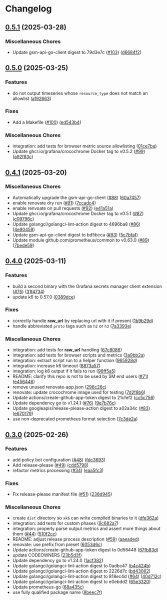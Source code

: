 # Changelog

## [0.5.1](https://github.com/grafana/xk6-sm/compare/v0.5.0...v0.5.1) (2025-03-28)


### Miscellaneous Chores

* Update gsm-api-go-client digest to 79d3e7c ([#103](https://github.com/grafana/xk6-sm/issues/103)) ([d6684f2](https://github.com/grafana/xk6-sm/commit/d6684f212e0306f5fa1eca61ef6299787c593da8))

## [0.5.0](https://github.com/grafana/xk6-sm/compare/v0.4.1...v0.5.0) (2025-03-25)


### Features

* do not output timeseries whose `resource_type` does not match an allowlist ([a192663](https://github.com/grafana/xk6-sm/commit/a1926630296d975a98b3492949f073528f01be11))


### Fixes

* Add a Makefile ([#100](https://github.com/grafana/xk6-sm/issues/100)) ([ed543b4](https://github.com/grafana/xk6-sm/commit/ed543b41ab010b8b0693b5f2d1f2a818ddea3d32))


### Miscellaneous Chores

* integration: add tests for browser metric source allowlisting ([01ce7ba](https://github.com/grafana/xk6-sm/commit/01ce7ba96b2638631108206f95b110d5369ee17a))
* Update ghcr.io/grafana/crocochrome Docker tag to v0.5.2 ([#99](https://github.com/grafana/xk6-sm/issues/99)) ([a92f83c](https://github.com/grafana/xk6-sm/commit/a92f83c4179ab4b6d3c118b6852f80d9554a5e2e))

## [0.4.1](https://github.com/grafana/xk6-sm/compare/v0.4.0...v0.4.1) (2025-03-20)


### Miscellaneous Chores

* Automatically upgrade the gsm-api-go-client ([#88](https://github.com/grafana/xk6-sm/issues/88)) ([60a7457](https://github.com/grafana/xk6-sm/commit/60a74573284c8f29baf9fbdb5f39c1f165557f4d))
* enable renovate dry run ([#91](https://github.com/grafana/xk6-sm/issues/91)) ([7ccadc4](https://github.com/grafana/xk6-sm/commit/7ccadc440c351ad719845bbf1cae45cf5a8ed5e0))
* enable renvoate on pull requests ([#92](https://github.com/grafana/xk6-sm/issues/92)) ([e41a51a](https://github.com/grafana/xk6-sm/commit/e41a51a4d1ad62ec6e5bbf1479dd0b67a9b338dc))
* Update ghcr.io/grafana/crocochrome Docker tag to v0.5.1 ([#87](https://github.com/grafana/xk6-sm/issues/87)) ([c09796c](https://github.com/grafana/xk6-sm/commit/c09796ce182370913bcf8f960c0a51942e4f0241))
* Update golangci/golangci-lint-action digest to 4696ba8 ([#86](https://github.com/grafana/xk6-sm/issues/86)) ([4e90459](https://github.com/grafana/xk6-sm/commit/4e904599466f26060aa47e29efd8b75def54ac1d))
* Update gsm-api-go-client digest to bd5bcca ([#93](https://github.com/grafana/xk6-sm/issues/93)) ([5c7bfaf](https://github.com/grafana/xk6-sm/commit/5c7bfaf4fd38c439dcbe7416e715364eaf89731f))
* Update module github.com/prometheus/common to v0.63.0 ([#89](https://github.com/grafana/xk6-sm/issues/89)) ([7bede59](https://github.com/grafana/xk6-sm/commit/7bede59c720eac9deae883a2f342addb8cf34f33))

## [0.4.0](https://github.com/grafana/xk6-sm/compare/v0.3.0...v0.4.0) (2025-03-11)


### Features

* build a second binary with the Grafana secrets manager client extension ([#75](https://github.com/grafana/xk6-sm/issues/75)) ([31f4734](https://github.com/grafana/xk6-sm/commit/31f4734d1f4b435eed29b811ccc80d66e0a814c5))
* update k6 to 0.57.0 ([0389dce](https://github.com/grafana/xk6-sm/commit/0389dcea4ca707f7b3df46ec193b9e65e9dc7a13))


### Fixes

* correctly handle __raw_url__ by replacing url with it if present ([1b9b29d](https://github.com/grafana/xk6-sm/commit/1b9b29d868c5dcda37a25a58aa655c54dcf77122))
* handle abbreviated `proto` tags such as `h2` or `h3` ([7a3393e](https://github.com/grafana/xk6-sm/commit/7a3393e00e1e42813a6bc8237e43b4c639fdcba4))


### Miscellaneous Chores

* integration: add tests for __raw_url__ handling ([67c8086](https://github.com/grafana/xk6-sm/commit/67c80866e38f82902731e8028ff8f93551790e43))
* integration: add tests for browser scripts and metrics ([3a9bb2a](https://github.com/grafana/xk6-sm/commit/3a9bb2a4b64b228c6b64df77c03f864ca0f87dd2))
* integration: extract script run to a helper function ([965928d](https://github.com/grafana/xk6-sm/commit/965928d23c60ac5d3a8a4229b79d85887a21e706))
* integration: increase k6 timeout ([8873a57](https://github.com/grafana/xk6-sm/commit/8873a5743a77c40fdf7ca1972e3cac3fab092be2))
* integration: log k6 output if it fails to run ([96ff5a5](https://github.com/grafana/xk6-sm/commit/96ff5a59de30d5dbb8d62a01ca6882c3a3aee2aa))
* README: clarify this repo is not to be used by SM end users ([#71](https://github.com/grafana/xk6-sm/issues/71)) ([e456446](https://github.com/grafana/xk6-sm/commit/e4564463db1cdb70fe36b55a2600ed19c59d361b))
* remove unused renovate-app.json ([296c26c](https://github.com/grafana/xk6-sm/commit/296c26c7800b6d739379e433b21cfd3e8f778fd5))
* renovate: update crocochrome image used for testing ([7d2f8b6](https://github.com/grafana/xk6-sm/commit/7d2f8b6b25984b97868c9cc1e185edd80590fb23))
* Update actions/create-github-app-token digest to 21cfef2 ([cc5c756](https://github.com/grafana/xk6-sm/commit/cc5c756172b7b59cfa5b505af989a0ba0ff295e7))
* Update dependency go to v1.24.1 ([#76](https://github.com/grafana/xk6-sm/issues/76)) ([9e7b76c](https://github.com/grafana/xk6-sm/commit/9e7b76c8a418fb6f0b35e2ba55e89530ee504d7f))
* Update googleapis/release-please-action digest to a02a34c ([#83](https://github.com/grafana/xk6-sm/issues/83)) ([e670179](https://github.com/grafana/xk6-sm/commit/e670179f031e908b1d0d61a29d2c8bcb1a4b2fe2))
* use non-deprecated prometheus format selection ([7c3de2a](https://github.com/grafana/xk6-sm/commit/7c3de2aa9f32538715daab1b8559287415eb67ab))

## [0.3.0](https://github.com/grafana/xk6-sm/compare/v0.2.0...v0.3.0) (2025-02-26)


### Features

* add policy bot configuration ([#48](https://github.com/grafana/xk6-sm/issues/48)) ([fdc3693](https://github.com/grafana/xk6-sm/commit/fdc36935c77af5cd58fd8e32c32d4d116592ac2c))
* Add release-please ([#49](https://github.com/grafana/xk6-sm/issues/49)) ([cdd5798](https://github.com/grafana/xk6-sm/commit/cdd579897680e3e57b39674548a882e0c1f2048b))
* refactor metrics processing ([#34](https://github.com/grafana/xk6-sm/issues/34)) ([eaa5fc3](https://github.com/grafana/xk6-sm/commit/eaa5fc347afdf4425a805da11eb5fd419cff318c))


### Fixes

* Fix release-please manifest file ([#51](https://github.com/grafana/xk6-sm/issues/51)) ([238d945](https://github.com/grafana/xk6-sm/commit/238d945909aae394c6e45eeaa11311d87c61ef14))


### Miscellaneous Chores

* create `dist` directory so `xk6` can write compiled binaries to it ([dfe362a](https://github.com/grafana/xk6-sm/commit/dfe362ac7e841b4e3188af4e8fe973afffaea2a6))
* integration: add tests for custom phases ([9c682a7](https://github.com/grafana/xk6-sm/commit/9c682a7dc80c7e226d8d5f7752fc3d0bd78c9ed5))
* integration: properly parse output metrics and assert more things about them ([#44](https://github.com/grafana/xk6-sm/issues/44)) ([510f2cc](https://github.com/grafana/xk6-sm/commit/510f2ccf97c82168d55cf45cc4a34eb724b2367e))
* README: adjust release process description ([#59](https://github.com/grafana/xk6-sm/issues/59)) ([aaeaded](https://github.com/grafana/xk6-sm/commit/aaeadedcfa2332b3636efd62ffc5c514781ae2d1))
* renovate: use prefix from preset ([6053d6c](https://github.com/grafana/xk6-sm/commit/6053d6c57a2c7c01b8924cae7a391a7520240ce0))
* Update actions/create-github-app-token digest to 0d56448 ([67fb83d](https://github.com/grafana/xk6-sm/commit/67fb83d7d78bf18d17c78acc4b032ea8036828d8))
* update CODEOWNERS ([23b5d3f](https://github.com/grafana/xk6-sm/commit/23b5d3fb5b314814880b9a8af58302e4c4cb0f64))
* Update dependency go to v1.24.0 ([1acf382](https://github.com/grafana/xk6-sm/commit/1acf382c8400ba6df8342150be1174216def399a))
* Update golangci/golangci-lint-action digest to 0adbc47 ([b4c424b](https://github.com/grafana/xk6-sm/commit/b4c424b8f7140b123b09fe2dfd8473806f4acbee))
* Update golangci/golangci-lint-action digest to 2226d7c ([bd43062](https://github.com/grafana/xk6-sm/commit/bd43062f3d1f440278d041833f0e08ad86265bb6))
* Update golangci/golangci-lint-action digest to 818ec4d ([#64](https://github.com/grafana/xk6-sm/issues/64)) ([40d712c](https://github.com/grafana/xk6-sm/commit/40d712ca779d10c8adb1ca993c1c80c9bbede372))
* Update golangci/golangci-lint-action digest to e0ebdd2 ([65e3320](https://github.com/grafana/xk6-sm/commit/65e33200b43ad26b3551f367a82cfc3ddff627c4))
* Update prometheus-go ([68a435c](https://github.com/grafana/xk6-sm/commit/68a435c638bf6f3c244dde7a7810d0a6562c3234))
* use fully qualified package name ([8beec7f](https://github.com/grafana/xk6-sm/commit/8beec7f0db5e2fc8ed3e4cf2254f69c2d38997ab))
